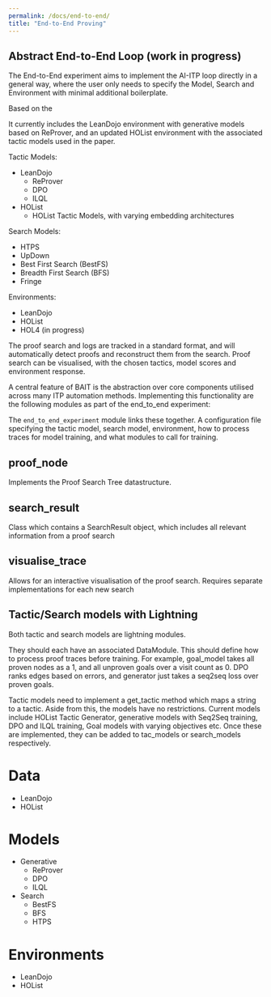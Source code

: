 ```yaml
---
permalink: /docs/end-to-end/
title: "End-to-End Proving"
---
```


## Abstract End-to-End Loop (work in progress)
The End-to-End experiment aims to implement the AI-ITP loop directly in a general way, 
where the user only needs to specify the Model, Search and Environment with minimal additional boilerplate.

Based on the 


It currently includes the LeanDojo environment with generative models based on ReProver,
and an updated HOList environment with the associated tactic models used in the paper. 

Tactic Models:
- LeanDojo
    - ReProver 
    - DPO 
    - ILQL
- HOList 
  - HOList Tactic Models, with varying embedding architectures

Search Models:
- HTPS
- UpDown
- Best First Search (BestFS)
- Breadth First Search (BFS)
- Fringe 

Environments:
- LeanDojo
- HOList
- HOL4 (in progress)


The proof search and logs are tracked in a standard format, and will automatically detect 
proofs and reconstruct them from the search. Proof search can be visualised, with the chosen tactics,
model scores and environment response.


A central feature of BAIT is the abstraction over core components utilised across many ITP automation methods.
Implementing this functionality are the following modules as part of the end_to_end experiment:

The `end_to_end_experiment` module links these together. A configuration file specifying the tactic model,
search model, environment, how to process traces for model training, and what modules to call for training.

## proof_node

Implements the Proof Search Tree datastructure.

## search_result

Class which contains a SearchResult object, which includes all relevant information from a proof search

## visualise_trace

Allows for an interactive visualisation of the proof search.
Requires separate implementations for each new search

## Tactic/Search models with Lightning

Both tactic and search models are lightning modules.

They should each have an associated DataModule.
This should define how to process proof traces before training. For example, goal_model takes
all proven nodes as a 1, and all unproven goals over a visit count as 0. DPO ranks edges based on errors,
and generator just takes a seq2seq loss over proven goals.

Tactic models need to implement a get_tactic method which maps a string to a tactic.
Aside from this, the models have no restrictions.
Current models include HOList Tactic Generator, generative models with Seq2Seq training, DPO and ILQL training,
Goal models with varying objectives etc. Once these are implemented, they can be added to tac_models or search_models
respectively.

# Data
- LeanDojo
- HOList 

# Models
- Generative
  - ReProver
  - DPO
  - ILQL
- Search
  - BestFS
  - BFS 
  - HTPS

# Environments
- LeanDojo
- HOList 